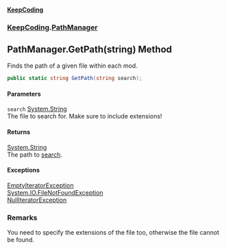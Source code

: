 #### [KeepCoding](index.md 'index')
### [KeepCoding](KeepCoding.md 'KeepCoding').[PathManager](PathManager.md 'KeepCoding.PathManager')
## PathManager.GetPath(string) Method
Finds the path of a given file within each mod.  
```csharp
public static string GetPath(string search);
```
#### Parameters
<a name='KeepCoding.PathManager.GetPath(string).search'></a>
`search` [System.String](https://docs.microsoft.com/en-us/dotnet/api/System.String 'System.String')  
The file to search for. Make sure to include extensions!
  
#### Returns
[System.String](https://docs.microsoft.com/en-us/dotnet/api/System.String 'System.String')  
The path to [search](PathManager.GetPath.g+hbdyae81kNmq6jUuelvg.md#KeepCoding.PathManager.GetPath(string).search 'KeepCoding.PathManager.GetPath(string).search').
#### Exceptions
[EmptyIteratorException](EmptyIteratorException.md 'KeepCoding.Internal.EmptyIteratorException')  
[System.IO.FileNotFoundException](https://docs.microsoft.com/en-us/dotnet/api/System.IO.FileNotFoundException 'System.IO.FileNotFoundException')  
[NullIteratorException](NullIteratorException.md 'KeepCoding.Internal.NullIteratorException')  
### Remarks
You need to specify the extensions of the file too, otherwise the file cannot be found.  
